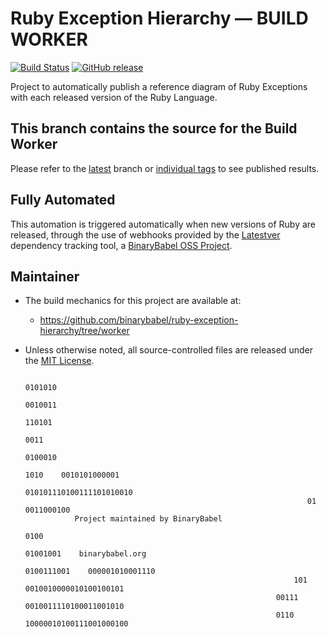 # Ruby Exception Hierarchy — BUILD WORKER

[![Build Status](https://travis-ci.org/binarybabel/ruby-exception-hierarchy.svg?branch=worker)](https://travis-ci.org/binarybabel/ruby-exception-hierarchy) [![GitHub release](https://img.shields.io/github/tag/binarybabel/ruby-exception-hierarchy.svg)](https://github.com/binarybabel/ruby-exception-hierarchy)


Project to automatically publish a reference diagram of Ruby Exceptions with each released version of the Ruby Language.

## This branch contains the source for the Build Worker

Please refer to the [latest](https://github.com/binarybabel/ruby-exception-hierarchy) branch or [individual tags](https://github.com/binarybabel/ruby-exception-hierarchy/releases) to see published results.

## Fully Automated

This automation is triggered automatically when new versions of Ruby are released, through the use of webhooks provided by the [Latestver](https://lv.binarybabel.org) dependency tracking tool, a [BinaryBabel OSS Project](https://github.com/binarybabel/latestver#readme).

## Maintainer
* The build mechanics for this project are available at:
  * https://github.com/binarybabel/ruby-exception-hierarchy/tree/worker
* Unless otherwise noted, all source-controlled files are released under the [MIT License](https://opensource.org/licenses/MIT).


                                                                                  0101010
                                                                               0010011
                                                                             110101
                                                                           0011
                                                                                    0100010
                                                                       1010    0010101000001
                                                                      010101110100111101010010
                                                                     01     0011000100
                 Project maintained by BinaryBabel
                                                                       0100
                                                                    01001001    binarybabel.org
                                                                   0100111001    000001010001110
                                                                  101       0010010000010100100101
                                                              00111          0010011110100011001010
                                                              0110            10000010100111001000100
